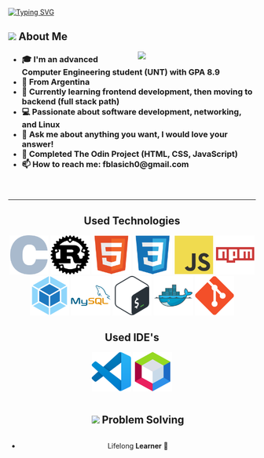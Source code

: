 <!--
**ArchivexBlasich/ArchivexBlasich** is a ✨ _special_ ✨ repository because its `README.md` (this file) appears on your GitHub profile.

Here are some ideas to get you started:

- 🔭 I’m currently working on ...
- 🌱 I’m currently learning ...
- 👯 I’m looking to collaborate on ...
- 🤔 I’m looking for help with ...
- 💬 Ask me about ...
- 📫 How to reach me: ...
- 😄 Pronouns: ...
- ⚡ Fun fact: ...
-->
[![Typing SVG](https://readme-typing-svg.herokuapp.com?color=007FFF&size=35&center=true&vCenter=true&width=1000&lines=Hi+there+👋;Welcome+to+my+GitHub+profile!+🤗;My+name+is+Fabricio+Blasich;I+am+a+computer+engineering+studen)](https://git.io/typing-svg)

## <picture><img src = "https://github.com/7oSkaaa/7oSkaaa/blob/main/Images/about_me.gif?raw=true" width = 50px></picture> About Me

<img id='gif' align="right" src="https://media4.giphy.com/media/v1.Y2lkPTc5MGI3NjExanp3aTc0Mnc3NmI3cWs0ZW5mZW5uYTcxcWZycDBwams2OG94ZnRqMiZlcD12MV9pbnRlcm5hbF9naWZfYnlfaWQmY3Q9Zw/3owvKdSecsPWrDDjIQ/giphy.gif" width="240">
<header align="left">
    <h3 align="left">
        <ul>
            <li>🎓 I'm an advanced Computer Engineering student (UNT) with GPA 8.9</li>
            <li>📍 From Argentina</li>
            <li>🔭 Currently learning frontend development, then moving to backend (full stack path)</li>
            <li>💻 Passionate about software development, networking, and Linux</li>
            <li>💬 Ask me about anything you want, I would love your answer!</li>
            <li>📂 Completed The Odin Project (HTML, CSS, JavaScript)</li>
            <li>📫 How to reach me: fblasich0@gmail.com</li>
        </ul>
    </h3>
</header>

<hr>

<div align="center">
    <h2 align="center">Used Technologies</h2>
    <div align="center">
        <img src="https://github.com/devicons/devicon/blob/master/icons/c/c-original.svg" alt="C" width="80">
        <img src="https://github.com/devicons/devicon/blob/master/icons/rust/rust-original.svg" alt="rust" width="80">
        <img src="https://github.com/devicons/devicon/blob/master/icons/html5/html5-original.svg" alt="HTML" width="80">
        <img src="https://github.com/devicons/devicon/blob/master/icons/css3/css3-original.svg" alt="CSS" width="80">
        <img src="https://github.com/devicons/devicon/blob/master/icons/javascript/javascript-original.svg" alt="JavaScript" width="80">
        <img src="https://github.com/devicons/devicon/blob/master/icons/npm/npm-original-wordmark.svg" alt="npm" width="80">
        <img src="https://github.com/devicons/devicon/blob/master/icons/webpack/webpack-original.svg" alt="webpack" width="80">
        <img src="https://github.com/devicons/devicon/blob/master/icons/mysql/mysql-original-wordmark.svg" alt="mySQL" width="80">
        <img src="https://github.com/devicons/devicon/blob/master/icons/bash/bash-original.svg" alt="Bash" width="80">
        <img src="https://github.com/devicons/devicon/blob/master/icons/docker/docker-original.svg" alt="Docker" width="80">
        <img src="https://github.com/devicons/devicon/blob/master/icons/git/git-original.svg" alt="Git" width="80">  
    </div>
    <h2 align="center">Used IDE's</h2>
    <div align="center">
        <img src="https://github.com/devicons/devicon/blob/master/icons/vscode/vscode-original.svg" alt="VsCode" width="80">
        <img src="https://github.com/devicons/devicon/blob/master/icons/netbeans/netbeans-original.svg" alt="NetBeans" width="80">
    </div>
    <div id="user-content-toc">
      <ul>
        <summary><h2 style="display: inline-block"><picture> <img src = "https://github.com/7oSkaaa/7oSkaaa/blob/main/Images/CP_PS.gif?raw=true" width = 50px>  </picture>             Problem Solving</h2></summary>
          <li><p>Lifelong <strong>Learner</strong> 📖 </p></li>
      </ul>
    </div>
</div>
